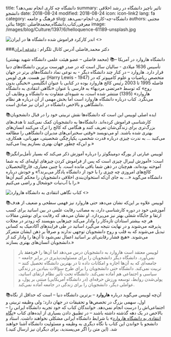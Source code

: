 title: دانشگاه‌ چه کاری انجام نمی‌دهد؟
summary: تاثیر ناچیز دانشگاه در رشد اخلاقی دانشجو
date: 2018-08-24
modified: 2018-08-24
icon:  icon-link2
lang: fa
category: فرهنگ و جامعه
slug: دانشگاه-چه-کاری-انجام-نمی‌دهد
authors: مجتبی بنائی
tags: معرفی,کتاب,دانشگاه,محمدفاضلی
image: /images/blog/Culture/1397/6/helloquence-61189-unsplash.jpg

![  اندر کارکرد فراموش شده دانشگاه ها در ایران <>]({static}/images/blog/Culture/1397/6/helloquence-61189-unsplash.jpg)


###دکتر  محمد_فاضلی
آدرس کانال تلگرام : [دغدغه‌ ایران](https://t.me/fazeli_mohammad)

(محمد فاضلی – عضو هیئت علمی دانشگاه شهید بهشتی)
📚دانشگاه هاروارد در آمریکا – تأسیس 1636 میلادی - سالیان سال است که در صدر فهرست برترین دانشگاه‌های دنیا قرار دارد. هاروارد – در کنار چند دانشگاه دیگر - به نوعی نماد دانشگاه‌های برتر در جهان نیز هست. هری لویس (Harry Lewis - 1947) متخصص ریاضیات و علوم کامپیوتر که در فاصله 1995 تا 2003 رئیس کالج هاروارد بوده در کتابی با عنوان انگلیسی «نخبگی بدون روح» که توسط «مرتضی مردیها» به فارسی با عنوان «نگاهی انتقادی به دانشگاه هاروارد» (1395) منتشر شده است، به شیوه‌ای متفاوت به دانشگاه و وظایف آن می‌نگرد. کتاب درباره دانشگاه هاروارد است اما بخش مهمی از آن درباره هر نظام دانشگاهی و بالاخص دانشگاه در ایران نیز صادق است. 

📚ایده اصلی لوییس این است که دانشگاه‌ها نقش تربیتی خود را در قبال دانشجویان کارشناسی فراموش کرده‌اند. دانشگاه‌ها به دانشجویان کمک نمی‌کنند تا هدف‌های بزرگ‌تری برای زندگی‌شان تعریف کنند و هنگامی که کالج را ترک می‌کنند انسان‌های بهتری شده باشند. او می‌نویسد «وقتی سخنرانی‌های مدیران دانشگاهی را مطالعه می‌کنید ... به ندرت چیزی درباره قدرت شخصی، یکپارچگی شخصیتی، مهربانی، همکاری، و این‌که چطور جهان بهتری بسازیم پیدا می‌کنید.» 

📚لوییس عبارتی از یورگه دومینگوئز را درباره آموزش ذکر می‌کند که بسیار تأمل‌برانگیز است: «آموزش لیبرال چیزی است که پس از فراموش کردن چیزهای اولیه‌ای که به شما آموخته بوده‌اند، هم‌چنان در ذهن شما باقی مانده است. با چنین معیاری، فارغ‌التحصیلان کالج‌های امروزی چه چیزی را با خود از دانشگاه یادگار می‌برند؟» و خودش درباره دانشگاه می‌گوید «... به جای آن‌که استخوان‌بندی اخلاقی دانشجویان را محکم کنیم آن‌ها را با آب‌نبات خوشحال و راضی می‌کنیم.» 

![  کتاب نگاهی انتقادی به دانشگاه هاروارد <>]({static}/images/blog/Culture/1397/6/photo_2018-08-24_11-48-08.jpg)

📚لوییس علاوه بر این‌که نشان می‌دهد حتی هاروارد نیز فهمی سطحی و ضعیف از هدف آموزشی خود در دوره کارشناسی دارد، به مصائب رقابت علمی در بین اساتید برای کسب ارتقا و جایگاه شغلی بهتر نیز می‌پردازد. او نشان می‌دهد که رقابت برای نوشتن مقالات هر چه بیشتر استادان تازه‌کار را وادار می‌کند چیزهایی بنویسند که زودتر در مجلات پذیرفته می‌شوند و در نهایت نتیجه می‌گیرد اساتید در طی فرایندهای آکادمیک به کسانی تبدیل می‌شوند که به قلب و روح دانشجویان توجهی ندارند و صرفاً بر ذهن ایشان متمرکز می‌شوند. «هیچ فشار رقابتی‌ای بر اساتید اعمال نمی‌شود تا آن‌ها را وادار کند از دانشجویان انسان‌های بهتری بسازند.» 

> لوییس معتقد است هاروارد به دانشجویان درس می‌دهد اما آن‌ها را **خردمند** بار نمی‌آورد. دانشگاه دیگر دانشجویان را برای مسئولیت‌پذیری در برابر جامعه - جامعه‌ای که به آن‌ها اجازه و امکانات داده تا در بهترین دانشگاه تحصیل کنند – تربیت نمی‌کند. دانشگاه حتی دانشجویان را برای طرح سؤالات بنیادین در زندگی سیاسی و اجتماعی هم آماده نمی‌کند. دانشگاه تحت تأثیر نظام ارتقای اساتید، پولی‌شدن روابط، توسعه ورزش حرفه‌ای (در دانشگاه آمریکایی) مبتنی بر پول، و عواملی دیگر، دانشجویان را برای زندگی در جامعه آماده نمی‌کند. 

📚آن‌چه لوییس می‌گوید درباره **هاروارد** – برترین دانشگاه دنیا – است که حداقل از نگاه اول، سهمی بزرگ در تخصص‌ها و تحقیقات در جهان دارد؛ ولی وظیفه تربیتی و اجتماعی‌اش را درست انجام نمی‌دهد. خوانندگان کتاب که خود تجربه دانشگاه ایرانی را – بالاخص در یک دهه گذشته داشته باشند – در تطبیق دادن بسیاری از ایده‌های کتاب «[نگاه انتقادی به دانشگاه هاروارد](https://shahreketabonline.com/products/19/196470/%D9%86%DA%AF%D8%A7%D9%87%DB%8C_%D8%A7%D9%86%D8%AA%D9%82%D8%A7%D8%AF%DB%8C_%D8%A8%D9%87_%D8%AF%D8%A7%D9%86%D8%B4%DA%AF%D8%A7%D9%87_%D9%87%D8%A7%D8%B1%D9%88%D8%A7%D8%B1%D8%AF)» با شرایط دانشگاه ایرانی مشکلی نخواهند داشت. استاد و دانشجو با خواندن این کتاب با نگاه دیگری به وظیفه و مسئولیت دانشگاه آشنا خواهند شد. 
(این متن را اگر می‌پسندید، برای دیگران نیز ارسال کنید.)
